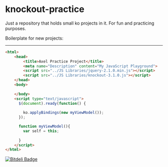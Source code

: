 knockout-practice
=================

Just a repository that holds small ko projects in it. For fun and practicing purposes.


Boilerplate for new projects:

------------------------------------------------------------------------------------------
```html
<html>
    <head>
        <title>Axel Practice Project</title>
        <meta name="Description" content="My JavaScript Playground">
        <script src="../JS Libraries/jquery-2.1.0.min.js"></script>
        <script src="../JS Libraries/knockout-3.1.0.js"></script>       
    </head>
    <body>
      
    </body>
    <script type="text/javascript">
      $(document).ready(function() {
		  
        ko.applyBindings(new myViewModel());
	  });

      function myViewModel(){
        var self = this;
        
      }
    </script>
</html>
```


[![Bitdeli Badge](https://d2weczhvl823v0.cloudfront.net/Zedronar/knockout-practice/trend.png)](https://bitdeli.com/free "Bitdeli Badge")


